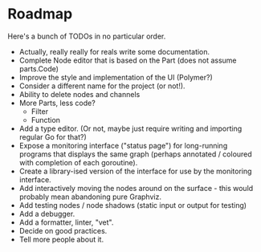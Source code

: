 # Roadmap

Here's a bunch of TODOs in no particular order.

* Actually, really really for reals write some documentation.
* Complete Node editor that is based on the Part (does not assume parts.Code)
* Improve the style and implementation of the UI (Polymer?)
* Consider a different name for the project (or not!).
* Ability to delete nodes and channels
* More Parts, less code?
    * Filter
    * Function
* Add a type editor. (Or not, maybe just require writing and importing regular Go for that?)
* Expose a monitoring interface ("status page") for long-running programs that displays the same graph (perhaps annotated / coloured with completion of each goroutine).
* Create a library-ised version of the interface for use by the monitoring interface.
* Add interactively moving the nodes around on the surface - this would probably mean abandoning pure Graphviz.
* Add testing nodes / node shadows (static input or output for testing)
* Add a debugger.
* Add a formatter, linter, "vet".
* Decide on good practices.
* Tell more people about it.
